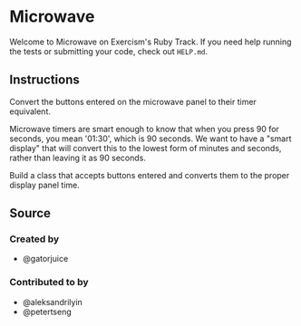 # Microwave

Welcome to Microwave on Exercism's Ruby Track.
If you need help running the tests or submitting your code, check out `HELP.md`.

## Instructions

Convert the buttons entered on the microwave panel to their timer equivalent.

Microwave timers are smart enough to know that when you press 90 for seconds, you mean '01:30', which is 90 seconds. 
We want to have a "smart display" that will convert this to the lowest form of minutes and seconds, 
rather than leaving it as 90 seconds.

Build a class that accepts buttons entered and converts them to the proper display panel time.

## Source

### Created by

- @gatorjuice

### Contributed to by

- @aleksandrilyin
- @petertseng